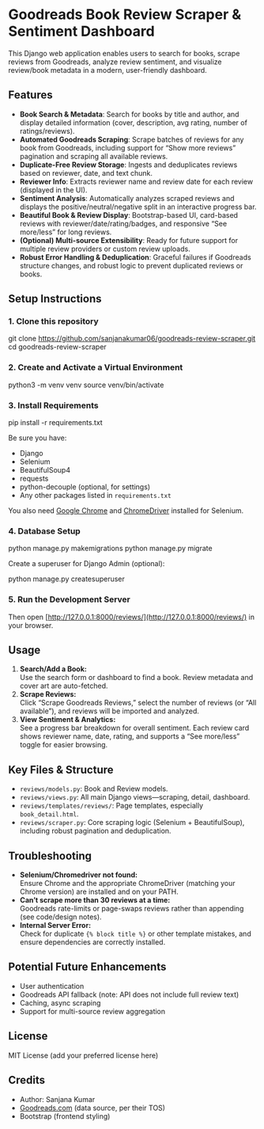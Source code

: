# Goodreads Book Review Scraper & Sentiment Dashboard

This Django web application enables users to search for books, scrape reviews from Goodreads, analyze review sentiment, and visualize review/book metadata in a modern, user-friendly dashboard.

## Features

- **Book Search & Metadata**: Search for books by title and author, and display detailed information (cover, description, avg rating, number of ratings/reviews).
- **Automated Goodreads Scraping**: Scrape batches of reviews for any book from Goodreads, including support for “Show more reviews” pagination and scraping all available reviews.
- **Duplicate-Free Review Storage**: Ingests and deduplicates reviews based on reviewer, date, and text chunk.
- **Reviewer Info**: Extracts reviewer name and review date for each review (displayed in the UI).
- **Sentiment Analysis**: Automatically analyzes scraped reviews and displays the positive/neutral/negative split in an interactive progress bar.
- **Beautiful Book & Review Display**: Bootstrap-based UI, card-based reviews with reviewer/date/rating/badges, and responsive “See more/less” for long reviews.
- **(Optional) Multi-source Extensibility**: Ready for future support for multiple review providers or custom review uploads.
- **Robust Error Handling & Deduplication**: Graceful failures if Goodreads structure changes, and robust logic to prevent duplicated reviews or books.

## Setup Instructions

### 1. Clone this repository

git clone https://github.com/sanjanakumar06/goodreads-review-scraper.git
cd goodreads-review-scraper


### 2. Create and Activate a Virtual Environment

python3 -m venv venv
source venv/bin/activate


### 3. Install Requirements

pip install -r requirements.txt


Be sure you have:
- Django
- Selenium
- BeautifulSoup4
- requests
- python-decouple (optional, for settings)
- Any other packages listed in `requirements.txt`

You also need [Google Chrome](https://www.google.com/chrome/) and [ChromeDriver](https://sites.google.com/a/chromium.org/chromedriver/) installed for Selenium.

### 4. Database Setup

python manage.py makemigrations
python manage.py migrate


Create a superuser for Django Admin (optional):

python manage.py createsuperuser


### 5. Run the Development Server


Then open [http://127.0.0.1:8000/reviews/](http://127.0.0.1:8000/reviews/) in your browser.

## Usage

1. **Search/Add a Book:**  
   Use the search form or dashboard to find a book. Review metadata and cover art are auto-fetched.
2. **Scrape Reviews:**  
   Click “Scrape Goodreads Reviews,” select the number of reviews (or “All available”), and reviews will be imported and analyzed.
3. **View Sentiment & Analytics:**  
   See a progress bar breakdown for overall sentiment. Each review card shows reviewer name, date, rating, and supports a “See more/less” toggle for easier browsing.

## Key Files & Structure

- `reviews/models.py`: Book and Review models.
- `reviews/views.py`: All main Django views—scraping, detail, dashboard.
- `reviews/templates/reviews/`: Page templates, especially `book_detail.html`.
- `reviews/scraper.py`: Core scraping logic (Selenium + BeautifulSoup), including robust pagination and deduplication.

## Troubleshooting

- **Selenium/Chromedriver not found:**  
  Ensure Chrome and the appropriate ChromeDriver (matching your Chrome version) are installed and on your PATH.
- **Can’t scrape more than 30 reviews at a time:**  
  Goodreads rate-limits or page-swaps reviews rather than appending (see code/design notes).
- **Internal Server Error:**  
  Check for duplicate `{% block title %}` or other template mistakes, and ensure dependencies are correctly installed.

## Potential Future Enhancements

- User authentication
- Goodreads API fallback (note: API does not include full review text)
- Caching, async scraping
- Support for multi-source review aggregation

## License

MIT License (add your preferred license here)

## Credits

- Author: Sanjana Kumar
- [Goodreads.com](https://www.goodreads.com/) (data source, per their TOS)
- Bootstrap (frontend styling)


